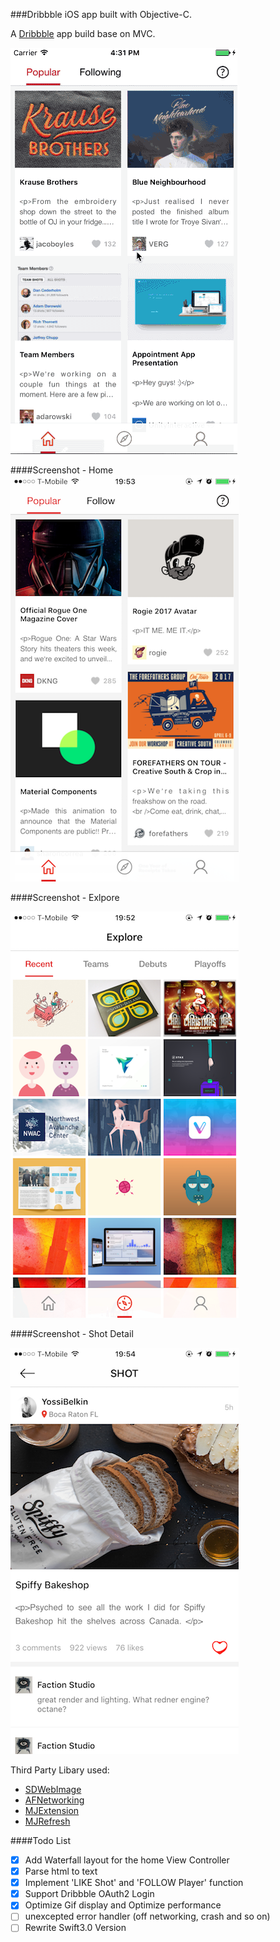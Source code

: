 ###Dribbble iOS app built with Objective-C.

A [Dribbble](http://dribbble.com) app build base on MVC.

![dribbble_app_screenshot](https://github.com/ramboli1986/WeShot-objc/blob/master/Screenshot/WeShotGIF.gif)

####Screenshot - Home
![home page](https://github.com/ramboli1986/WeShot-objc/blob/master/Screenshot/home1.png)

####Screenshot - Exlpore

![explore page](https://github.com/ramboli1986/WeShot-objc/blob/master/Screenshot/explore.png)

####Screenshot - Shot Detail

![detail page](https://github.com/ramboli1986/WeShot-objc/blob/master/Screenshot/detail.png)


Third Party Libary used:
- [SDWebImage](https://github.com/rs/SDWebImage)
- [AFNetworking](https://github.com/AFNetworking/AFNetworking)
- [MJExtension](https://github.com/CoderMJLee/MJExtension)
- [MJRefresh](https://github.com/CoderMJLee/MJRefresh)


####Todo List
- [x] Add Waterfall layout for the home View Controller
- [x] Parse html to text
- [x] Implement 'LIKE Shot' and 'FOLLOW Player' function 
- [x] Support Dribbble OAuth2 Login
- [x] Optimize Gif display and Optimize performance
- [ ] unexcepted error handler (off networking, crash and so on)
- [ ] Rewrite Swift3.0 Version
